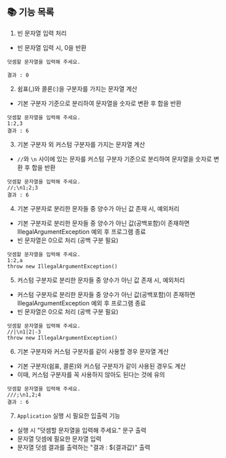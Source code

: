 ## 📚 기능 목록
1.	빈 문자열 입력 처리
 - 빈 문자열 입력 시, 0을 반환
```
덧셈할 문자열을 입력해 주세요.

결과 : 0
```

2. 쉼표(,)와 콜론(:)을 구분자를 가지는 문자열 계산
 - 기본 구분자 기준으로 분리하여 문자열을 숫자로 변환 후 합을 반환
```
덧셈할 문자열을 입력해 주세요.
1:2,3
결과 : 6
```

3. 기본 구분자 외 커스텀 구분자를 가지는 문자열 계산
 - `//`와 `\n` 사이에 있는 문자를 커스텀 구분자 기준으로 분리하여 문자열을 숫자로 변환 후 합을 반환
```
덧셈할 문자열을 입력해 주세요.
//;\n1;2;3
결과 : 6
```

4.	기본 구분자로 분리한 문자들 중 양수가 아닌 값 존재 시, 예외처리
 - 기본 구분자로 분리한 문자들 중 양수가 아닌 값(공백포함)이 존재하면 IllegalArgumentException 예외 후 프로그램 종료
 - 빈 문자열은 0으로 처리 (공백 구분 필요)
```
덧셈할 문자열을 입력해 주세요.
1:2,a
throw new IllegalArgumentException()
```

5.	커스텀 구분자로 분리한 문자들 중 양수가 아닌 값 존재 시, 예외처리
 - 커스텀 구분자로 분리한 문자들 중 양수가 아닌 값(공백포함)이 존재하면 IllegalArgumentException 예외 후 프로그램 종료
 - 빈 문자열은 0으로 처리 (공백 구분 필요)
 ```
덧셈할 문자열을 입력해 주세요.
//|\n1|2|-3
throw new IllegalArgumentException()
```

6.	기본 구분자와 커스텀 구분자를 같이 사용할 경우 문자열 계산
 - 기본 구분자(쉼표, 콜론)와 커스텀 구분자가 같이 사용된 경우도 계산
 - 이때, 커스텀 구분자를 꼭 사용하지 않아도 된다는 것에 유의
```
덧셈할 문자열을 입력해 주세요.
///;\n1,2;4
결과 : 6
```

7.  `Application` 실행 시 필요한 입출력 기능 
 - 실행 시 "덧셈할 문자열을 입력해 주세요." 문구 출력 
 - 문자열 덧셈에 필요한 문자열 입력
 - 문자열 덧셈 결과를 출력하는 "결과 : ${결과값}" 출력